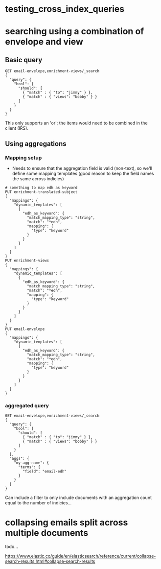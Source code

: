 # testing_cross_index_queries

# searching using a combination of envelope and view

## Basic query
```
GET email-envelope,enrichment-views/_search
{
  "query": {
    "bool": {
      "should": [
        { "match" : { "to": "jimmy" } },
        { "match" : { "views": "bobby" } }
      ]
    }
  }
}
```
This only supports an 'or'; the items would need to be combined in the client (IRS).

## Using aggregations

### Mapping setup

* Needs to ensure that the aggregation field is valid (non-text), so we'll define some mapping templates (good reason to keep the field names the same across indicies)
```
# something to map edh as keyword
PUT enrichment-translated-subject
{
  "mappings": {
    "dynamic_templates": [
      {
        "edh_as_keyword": {
          "match_mapping_type": "string",
          "match": "*edh",
          "mapping": {
            "type": "keyword"
          }
        }
      }
    ]
  }
}
PUT enrichment-views
{
  "mappings": {
    "dynamic_templates": [
      {
        "edh_as_keyword": {
          "match_mapping_type": "string",
          "match": "*edh",
          "mapping": {
            "type": "keyword"
          }
        }
      }
    ]
  }
}
PUT email-envelope
{
  "mappings": {
    "dynamic_templates": [
      {
        "edh_as_keyword": {
          "match_mapping_type": "string",
          "match": "*edh",
          "mapping": {
            "type": "keyword"
          }
        }
      }
    ]
  }
}

```
### aggregated query
```
GET email-envelope,enrichment-views/_search
{
  "query": {
    "bool": {
      "should": [
        { "match" : { "to": "jimmy" } },
        { "match" : { "views": "bobby" } }
      ]
    }
  },
  "aggs": {
    "my-agg-name": {
      "terms": {
        "field": "email-edh"
      }
    }
  }  
}
```

Can include a filter to only include documents with an aggregation count equal to the number of indicies...


# collapsing emails split across multiple documents

todo...

https://www.elastic.co/guide/en/elasticsearch/reference/current/collapse-search-results.html#collapse-search-results
